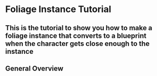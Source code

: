 # Foliage Instance Tutorial
## This is the tutorial to show you how to make a foliage instance that converts to a blueprint when the character gets close enough to the instance

## General Overview